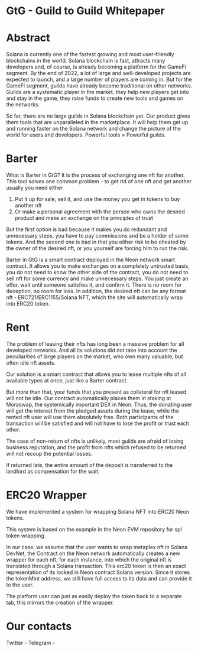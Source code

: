 # GtG - Guild to Guild Whitepaper

# Abstract

Solana is currently one of the fastest growing and most user-friendly blockchains in the world. Solana blockchain is fast, attracts many developers and, of course, is already becoming a platform for the GameFi segment. By the end of 2022, a lot of large and well-developed projects are expected to launch, and a large number of players are coming in. But for the GameFi segment, guilds have already become traditional on other networks. Guilds are a systematic player in the market, they help new players get into and stay in the game, they raise funds to create new tools and games on the networks.

So far, there are no large guilds in Solana blockchain yet. Our product gives them tools that are unparalleled in the marketplace. It will help them get up and running faster on the Solana network and change the picture of the world for users and developers. Powerful tools = Powerful guilds.

# Barter
What is Barter in GtG? It is the process of exchanging one nft for another. This tool solves one common problem - to get rid of one nft and get another usually you need either
1. Put it up for sale, sell it, and use the money you get in tokens to buy another nft
2. Or make a personal agreement with the person who owns the desired product and make an exchange on the principles of trust

But the first option is bad because it makes you do redundant and unnecessary steps, you have to pay commissions and be a holder of some tokens.
And the second one is bad in that you either risk to be cheated by the owner of the desired nft, or you yourself are forcing him to run the risk.

Barter in GtG is a smart contract deployed in the Neon network smart contract. It allows you to make exchanges on a completely untrusted basis, you do not need to know the other side of the contract, you do not need to sell nft for some currency and make unnecessary steps. You just create an offer, wait until someone satisfies it, and confirm it. There is no room for deception, no room for loss. In addition, the desired nft can be any format nft - ERC721/ERC1155/Solana NFT, which the site will automatically wrap into ERC20 token.

# Rent

The problem of leasing their nfts has long been a massive problem for all developed networks. And all its solutions did not take into account the peculiarities of large players on the market, who own many valuable, but often idle nft assets.

Our solution is a smart contract that allows you to lease multiple nfts of all available types at once, just like a Barter contract.

But more than that, your funds that you present as collateral for nft leased will not be idle. Our contract automatically places them in staking at Moraswap, the systemically important DEX in Neon. Thus, the donating user will get the interest from the pledged assets during the lease, while the rented nft user will use them absolutely free. Both participants of the transaction will be satisfied and will not have to lose the profit or trust each other.

The case of non-return of nfts is unlikely, most guilds are afraid of losing business reputation, and the profit from nfts which refused to be returned will not recoup the potential losses.

If returned late, the entire amount of the deposit is transferred to the landlord as compensation for the wait.

# ERC20 Wrapper

We have implemented a system for wrapping Solana NFT into ERC20 Neon tokens.

This system is based on the example in the Neon EVM repository for spl token wrapping.

In our case, we assume that the user wants to wrap metaplex nft in Solana DevNet, the Contract on the Neon network automatically creates a new wrapper for each nft, for each instance, into which the original nft is translated through a Solana transaction. This erc20 token is then an exact representation of its locked in Neon contract Solana version. Since it stores the tokenMint address, we still have full access to its data and can provide it to the user.

The platform user can just as easily deploy the token back to a separate tab, this mirrors the creation of the wrapper.

# Our contacts

Twitter - 
Telegram - 